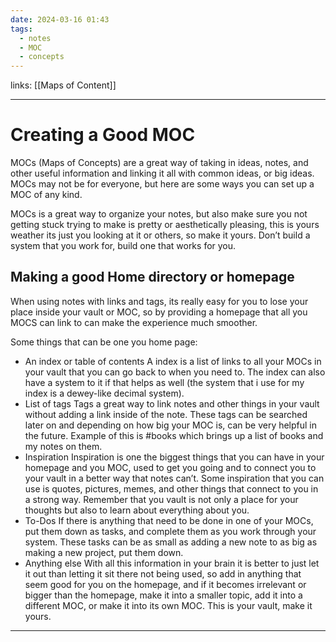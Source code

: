```yaml
---
date: 2024-03-16 01:43
tags:
  - notes
  - MOC
  - concepts
---
```

links: [[Maps of Content]]

---
# Creating a Good MOC
MOCs (Maps of Concepts) are a great way of taking in ideas, notes, and other useful information and linking it all with common ideas, or big ideas. MOCs may not be for everyone, but here are some ways you can set up a MOC of any kind.

MOCs is a great way to organize your notes, but also make sure you not getting stuck trying to make is pretty or aesthetically pleasing, this is yours weather its just you looking at it or others, so make it yours. Don’t build a system that you work for, build one that works for you.

## Making a good Home directory or homepage
When using notes with links and tags, its really easy for you to lose your place inside your vault or MOC, so by providing a homepage that all you MOCS can link to can make the experience much smoother.

Some things that can be one you home page:
- An index or table of contents
	A index is a list of links to all your MOCs in your vault that you can go back to when you need to. The index can also have a system to it if that helps as well (the system that i use for my index is a dewey-like decimal system).
- List of tags
	Tags a great way to link notes and other things in your vault without adding a link inside of the note. These tags can be searched later on and depending on how big your MOC is, can be very helpful in the future. Example of this is #books  which brings up a list of books and my notes on them.
- Inspiration
	Inspiration is one the biggest things that you can have in your homepage and you MOC, used to get you going and to connect you to your vault in a better way that notes can’t. Some inspiration that you can use is quotes, pictures, memes, and other things that connect to you in a strong way. Remember that you vault is not only a place for your thoughts but also to learn about everything about you.
- To-Dos
	If there is anything that need to be done in one of your MOCs, put them down as tasks, and complete them as you work through your system. These tasks can be as small as adding a new note to as big as making a new project, put them down.
- Anything else
	With all this information in your brain it is better to just let it out than letting it sit there not being used, so add in anything that seem good for you on the homepage, and if it becomes irrelevant or bigger than the homepage, make it into a smaller topic, add it into a different MOC, or make it into its own MOC. This is your vault, make it yours.
---
